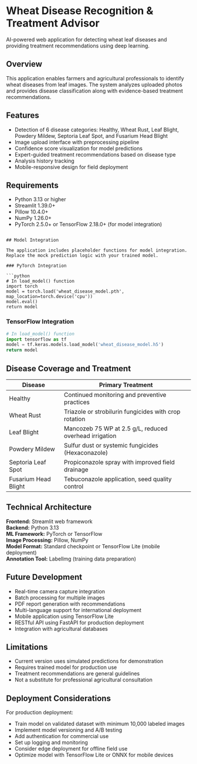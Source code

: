 # Wheat Disease Recognition & Treatment Advisor

AI-powered web application for detecting wheat leaf diseases and providing treatment recommendations using deep learning.

## Overview

This application enables farmers and agricultural professionals to identify wheat diseases from leaf images. The system analyzes uploaded photos and provides disease classification along with evidence-based treatment recommendations.

## Features

- Detection of 6 disease categories: Healthy, Wheat Rust, Leaf Blight, Powdery Mildew, Septoria Leaf Spot, and Fusarium Head Blight
- Image upload interface with preprocessing pipeline
- Confidence score visualization for model predictions
- Expert-guided treatment recommendations based on disease type
- Analysis history tracking
- Mobile-responsive design for field deployment

## Requirements

- Python 3.13 or higher
- Streamlit 1.39.0+
- Pillow 10.4.0+
- NumPy 1.26.0+
- PyTorch 2.5.0+ or TensorFlow 2.18.0+ (for model integration)

```

## Model Integration

The application includes placeholder functions for model integration. Replace the mock prediction logic with your trained model.

### PyTorch Integration

```python
# In load_model() function
import torch
model = torch.load('wheat_disease_model.pth', map_location=torch.device('cpu'))
model.eval()
return model
```

### TensorFlow Integration

```python
# In load_model() function
import tensorflow as tf
model = tf.keras.models.load_model('wheat_disease_model.h5')
return model
```

## Disease Coverage and Treatment

| Disease | Primary Treatment |
|---------|-------------------|
| Healthy | Continued monitoring and preventive practices |
| Wheat Rust | Triazole or strobilurin fungicides with crop rotation |
| Leaf Blight | Mancozeb 75 WP at 2.5 g/L, reduced overhead irrigation |
| Powdery Mildew | Sulfur dust or systemic fungicides (Hexaconazole) |
| Septoria Leaf Spot | Propiconazole spray with improved field drainage |
| Fusarium Head Blight | Tebuconazole application, seed quality control |

## Technical Architecture

**Frontend:** Streamlit web framework  
**Backend:** Python 3.13  
**ML Framework:** PyTorch or TensorFlow  
**Image Processing:** Pillow, NumPy  
**Model Format:** Standard checkpoint or TensorFlow Lite (mobile deployment)  
**Annotation Tool:** LabelImg (training data preparation)

## Future Development

- Real-time camera capture integration
- Batch processing for multiple images
- PDF report generation with recommendations
- Multi-language support for international deployment
- Mobile application using TensorFlow Lite
- RESTful API using FastAPI for production deployment
- Integration with agricultural databases

## Limitations

- Current version uses simulated predictions for demonstration
- Requires trained model for production use
- Treatment recommendations are general guidelines
- Not a substitute for professional agricultural consultation

## Deployment Considerations

For production deployment:
- Train model on validated dataset with minimum 10,000 labeled images
- Implement model versioning and A/B testing
- Add authentication for commercial use
- Set up logging and monitoring
- Consider edge deployment for offline field use
- Optimize model with TensorFlow Lite or ONNX for mobile devices

